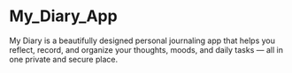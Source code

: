 # My_Diary_App
My Diary is a beautifully designed personal journaling app that helps you reflect, record, and organize your thoughts, moods, and daily tasks — all in one private and secure place.
